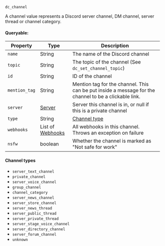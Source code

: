 `dc_channel`

A channel value represents a Discord server channel, DM channel, server thread or channel category.

#### Queryable:

| Property      | Type                                   | Description                                                                                           |
|---------------|----------------------------------------|-------------------------------------------------------------------------------------------------------|
| `name`        | String                                 | The name of the Discord channel                                                                       |
| `topic`       | String                                 | The topic of the channel (See `dc_set_channel_topic`)                                                 |
| `id`          | String                                 | ID of the channel                                                                                     |
| `mention_tag` | String                                 | Mention tag for the channel. This can be put inside a message for the channel to be a clickable link. |
| `server`      | [Server](/values/server.md)            | Server this channel is in, or null if this is a private channel                                       |
| `type`        | String                                 | [Channel type](#channel-types)                                                                        |
| `webhooks`    | List of [Webhooks](/values/webhook.md) | All webhooks in this channel. Throws an exception on failure                                          |
| `nsfw`        | boolean                                | Whether the channel is marked as "Not safe for work"                                                  |

#### Channel types

* `server_text_channel`
* `private_channel`
* `server_voice_channel`
* `group_channel`
* `channel_category`
* `server_news_channel`
* `server_store_channel`
* `server_news_thread`
* `server_public_thread`
* `server_private_thread`
* `server_stage_voice_channel`
* `server_directory_channel`
* `server_forum_channel`
* `unknown`